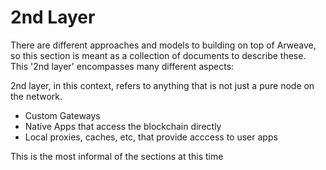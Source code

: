 # 2nd Layer

There are different approaches and models to building on top of Arweave, so this section is meant as a collection of documents to describe these. This '2nd layer' encompasses many different aspects:

2nd layer, in this context, refers to anything that is not just a pure node on the network.

- Custom Gateways
- Native Apps that access the blockchain directly
- Local proxies, caches, etc, that provide acccess to user apps

This is the most informal of the sections at this time
